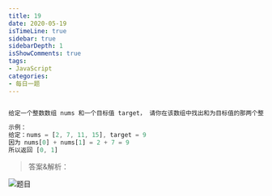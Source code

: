```yaml
---
title: 19 
date: 2020-05-19
isTimeLine: true
sidebar: true
sidebarDepth: 1
isShowComments: true
tags:
- JavaScript
categories:
- 每日一题
---
```


```js

给定一个整数数组 nums 和一个目标值 target， 请你在该数组中找出和为目标值的那两个整数，这两个整数可能有多种组合，找出其中一组组合即可，并返回他们的数组下标。

示例：
给定：nums = [2, 7, 11, 15], target = 9
因为 nums[0] + nums[1] = 2 + 7 = 9
所以返回 [0, 1]

```

> 答案&解析：

![题目](/my-vue-press-blog/img/accu/2020-05-19.jpg)